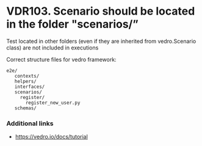 # VDR103. Scenario should be located in the folder "scenarios/”

Test located in other folders (even if they are inherited from vedro.Scenario class) are not included in executions

Correct structure files for vedro framework:

    e2e/
       contexts/
       helpers/
       interfaces/
       scenarios/
         register/
           register_new_user.py
       schemas/


### Additional links
- https://vedro.io/docs/tutorial

